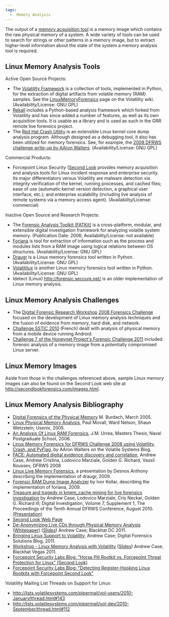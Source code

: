 ```yaml
---
tags:
  -  Memory Analysis
---
```

The output of a [memory acquisition
tool](tools:memory_imaging.md) is a memory image which contains
the raw physical memory of a system. A wide variety of tools can be used
to search for strings or other patterns in a memory image, but to
extract higher-level information about the state of the system a memory
analysis tool is required.

## Linux Memory Analysis Tools

Active Open Source Projects:

- The [Volatility
  Framework](https://www.volatilesystems.com/default/volatility) is a
  collection of tools, implemented in Python, for the extraction of
  digital artifacts from volatile memory (RAM) samples. See the
  [LinuxMemoryForensics](http://code.google.com/p/volatility/wiki/LinuxMemoryForensics)
  page on the Volatility wiki. (Availability/License: GNU GPL)
- [Rekall](http://www.rekall-forensic.com/) includes a Python-based
  analysis framework which forked from Volatility and has since added a
  number of features, as well as its own acquisition tools. It is usable
  as a library and is used as such in the GRR remote live forensics
  project.
- The [Red Hat Crash Utility](http://people.redhat.com/anderson/) is an
  extensible Linux kernel core dump analysis program. Although designed
  as a debugging tool, it also has been utilized for memory forensics.
  See, for example, the [2008 DFRWS challenge write-up by AAron
  Walters](http://volatilesystems.blogspot.com/2008/07/linux-memory-analysis-one-of-major.html).
  (Availability/License: GNU GPL)

Commercial Products:

- Forcepoint Linux Security ([Second Look](second_look.md)
  provides memory acquisition and analysis tools for Linux incident
  response and enterprise security. Its major differentiators versus
  Volatility are malware detection via integrity verification of the
  kernel, running processes, and cached files; ease of use (automatic
  kernel version detection, a graphical user interface, etc.); and
  enterprise scalability (including live analysis of remote systems via
  a memory access agent). (Availability/License: commercial)

Inactive Open Source and Research Projects:

- The [Forensic Analysis Toolkit (FATKit)](http://4tphi.net/fatkit/) is
  a cross-platform, modular, and extensible digital investigation
  framework for analyzing volatile system memory. (Publication Date:
  2006; Availability/License: not available)
- [Foriana](http://hysteria.sk/~niekt0/foriana/) is tool for extraction
  of information such as the process and modules lists from a RAM image
  using logical relations between OS structures. (Availability/License:
  GNU GPL)
- [Draugr](http://code.google.com/p/draugr/) is a Linux memory forensics
  tool written in Python. (Availability/License: GNU GPL)
- [Volatilitux](http://code.google.com/p/volatilitux/) is another Linux
  memory forensics tool written in Python. (Availability/License: GNU
  GPL)
- Idetect (Linux) <http://forensic.seccure.net/> is an older
  implementation of Linux memory analysis.

## Linux Memory Analysis Challenges

- The [Digital Forensic Research
  Workshop](digital_forensic_research_workshop.md) [2008
  Forensics Challenge](http://dfrws.org/2008/challenge/index.shtml)
  focused on the development of Linux memory analysis techniques and the
  fusion of evidence from memory, hard disk, and network.
- [Challenge SSTIC 2010](http://communaute.sstic.org/ChallengeSSTIC2010)
  (French) dealt with analysis of physical memory from a mobile device
  running Android.
- [Challenge 7 of the Honeynet Project's Forensic Challenge 2011](https://www.honeynet.org/challenges/forensic-challenge-7-analysis-of-a-compromised-server/)
  included forensic analysis of a memory image from a potentially
  compromised Linux server.

## Linux Memory Images

Aside from those in the challenges referenced above, sample Linux memory
images can also be found on the Second Look web site at
<http://secondlookforensics.com/images.html>.

## Linux Memory Analysis Bibliography

- [Digital Forensics of the Physical
  Memory](http://forensic.seccure.net/pdf/mburdach_digital_forensics_of_physical_memory.pdf) M.
  Burdach, March 2005.
- [Linux Physical Memory
  Analysis](http://www.usenix.org/events/usenix05/tech/freenix/full_papers/movall/movall.pdf),
  Paul Movall, Ward Nelson, Shaun Wetzstein; Usenix, 2005.
- [An Analysis Of Linux RAM
  Forensics](http://cisr.nps.edu/downloads/theses/06thesis_urrea.pdf),
  J.M. Urrea, Masters Thesis, Naval Postgraduate School, 2006.
- [Linux Memory Forensics for DFRWS Challenge 2008 using Volatility,
  Crash, and
  PyFlag](http://volatilesystems.blogspot.com/2008/07/linux-memory-analysis-one-of-major.html),
  by AAron Walters on the Volatile Systems Blog.
- [FACE: Automated digital evidence discovery and
  correlation](http://www.dfrws.org/2008/proceedings/p65-case.pdf),
  Andrew Case, Andrew Cristina, Lodovico Marziale, Golden G. Richard,
  Vassil Roussev, DFRWS 2008
- [Linux Live Memory
  Forensics](http://esiea-recherche.eu/~desnos/papers/slidesdraugr.pdf),
  a presentation by Desnos Anthony describing the implementation of
  draugr, 2009.
- [Forensic RAM Dump Image
  Analyzer](http://is.cuni.cz/studium/dipl_st/index.php?doo=detail&did=48540)
  by Ivor Kollar, describing the implementation of foriana, 2009.
- [Treasure and tragedy in kmem_cache mining for live forensics
  investigation](http://www.dfrws.org/2010/proceedings/2010-305.pdf) by
  Andrew Case, Lodovico Marziale, Cris Neckar, Golden G. Richard III;
  Digital Investigation, Volume 7, Supplement 1, The Proceedings of the
  Tenth Annual DFRWS Conference, August 2010.
  [(Presentation)](http://www.dfrws.org/2010/proceedings/richard2.pdf)
- [Second Look Web Page](http://secondlookforensics.com/)
- [De-Anonymizing Live CDs through Physical Memory
  Analysis](http://blackhat.com/html/bh-dc-11/bh-dc-11-archives.html#Case)
  ([Whitepaper](https://media.blackhat.com/bh-dc-11/Case/BlackHat_DC_2011_Case_De-Anonymizing_Live_CDs-wp.pdf))
  ([Slides](https://media.blackhat.com/bh-dc-11/Case/BlackHat_DC_2011_Case_De-Anonymizing%20Live%20CDs-Slides.pdf))
  Andrew Case; Blackhat DC 2011.
- [Bringing Linux Support to
  Volatility](http://dfsforensics.blogspot.com/2011/03/bringing-linux-support-to-volatility.html),
  Andrew Case; Digital Forensics Solutions Blog, 2011.
- [Workshop - Linux Memory Analysis with
  Volatility](http://blackhat.com/html/bh-us-11/bh-us-11-briefings.html#Case)
  ([Slides](http://www.digitalforensicssolutions.com/papers/blackhat-workshop-full-presentation.pdf))
  Andrew Case; Blackhat Vegas 2011.
- [Forcepoint Security Labs Blog: "Horse Pill Rootkit vs. Forcepoint
  Threat Protection for Linux" (Second
  Look)](https://blogs.forcepoint.com/security-labs/horse-pill-rootkit-vs-forcepoint-threat-protection-linux)
- [Forcepoint Security Labs Blog: "Detecting Register-Hooking Linux
  Rootkits with Forcepoint Second
  Look"](https://blogs.forcepoint.com/security-labs/detecting-register-hooking-linux-rootkits-forcepoint-second-look)

Volatility Mailing List Threads on Support for Linux:

- <http://lists.volatilesystems.com/pipermail/vol-users/2010-January/thread.html#143>
- <http://lists.volatilesystems.com/pipermail/vol-dev/2010-September/thread.html#112>

